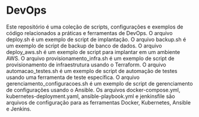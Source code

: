  # DevOps
 Este repositório é uma coleção de scripts, configurações e exemplos de código relacionados a práticas e ferramentas de DevOps.
 O arquivo deploy.sh é um exemplo de script de implantação.
 O arquivo backup.sh é um exemplo de script de backup de banco de dados.
 O arquivo deploy_aws.sh é um exemplo de script para implantar em um ambiente AWS.
 O arquivo provisionamento_infra.sh é um exemplo de script de provisionamento de infraestrutura usando o Terraform.
 O arquivo automacao_testes.sh é um exemplo de script de automação de testes usando uma ferramenta de teste específica.
 O arquivo gerenciamento_configuracoes.sh é um exemplo de script de gerenciamento de configurações usando o Ansible.
 Os arquivos docker-compose.yml, kubernetes-deployment.yaml, ansible-playbook.yml e jenkinsfile são arquivos de configuração para as ferramentas Docker, Kubernetes, Ansible e Jenkins.
 
